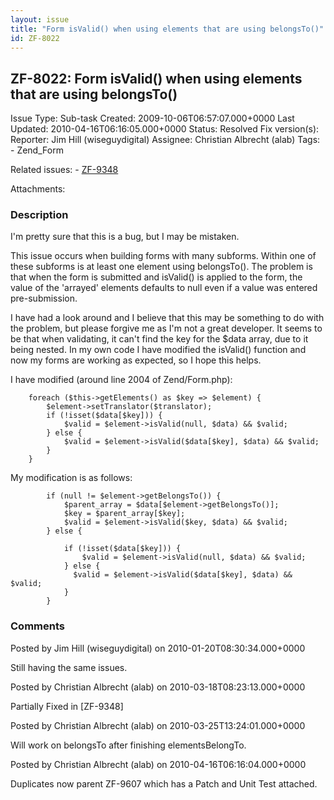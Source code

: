 ```yaml
---
layout: issue
title: "Form isValid() when using elements that are using belongsTo()"
id: ZF-8022
---
```


ZF-8022: Form isValid() when using elements that are using belongsTo()
----------------------------------------------------------------------

 Issue Type: Sub-task Created: 2009-10-06T06:57:07.000+0000 Last Updated: 2010-04-16T06:16:05.000+0000 Status: Resolved Fix version(s): 
 Reporter:  Jim Hill (wiseguydigital)  Assignee:  Christian Albrecht (alab)  Tags: - Zend\_Form
 
 Related issues: - [ZF-9348](/issues/browse/ZF-9348)
 
 Attachments: 
### Description

I'm pretty sure that this is a bug, but I may be mistaken.

This issue occurs when building forms with many subforms. Within one of these subforms is at least one element using belongsTo(). The problem is that when the form is submitted and isValid() is applied to the form, the value of the 'arrayed' elements defaults to null even if a value was entered pre-submission.

I have had a look around and I believe that this may be something to do with the problem, but please forgive me as I'm not a great developer. It seems to be that when validating, it can't find the key for the $data array, due to it being nested. In my own code I have modified the isValid() function and now my forms are working as expected, so I hope this helps.

I have modified (around line 2004 of Zend/Form.php):

 
        foreach ($this->getElements() as $key => $element) {
            $element->setTranslator($translator);
            if (!isset($data[$key])) {
                $valid = $element->isValid(null, $data) && $valid;
            } else {
                $valid = $element->isValid($data[$key], $data) && $valid;
            }
        }


My modification is as follows:

 
            if (null != $element->getBelongsTo()) {
                $parent_array = $data[$element->getBelongsTo()];
                $key = $parent_array[$key];
                $valid = $element->isValid($key, $data) && $valid;
            } else {
    
                if (!isset($data[$key])) {
                    $valid = $element->isValid(null, $data) && $valid;
                } else {
                  $valid = $element->isValid($data[$key], $data) && $valid;
                }
            }


 

 

### Comments

Posted by Jim Hill (wiseguydigital) on 2010-01-20T08:30:34.000+0000

Still having the same issues.

 

 

Posted by Christian Albrecht (alab) on 2010-03-18T08:23:13.000+0000

Partially Fixed in [ZF-9348]

 

 

Posted by Christian Albrecht (alab) on 2010-03-25T13:24:01.000+0000

Will work on belongsTo after finishing elementsBelongTo.

 

 

Posted by Christian Albrecht (alab) on 2010-04-16T06:16:04.000+0000

Duplicates now parent ZF-9607 which has a Patch and Unit Test attached.

 

 